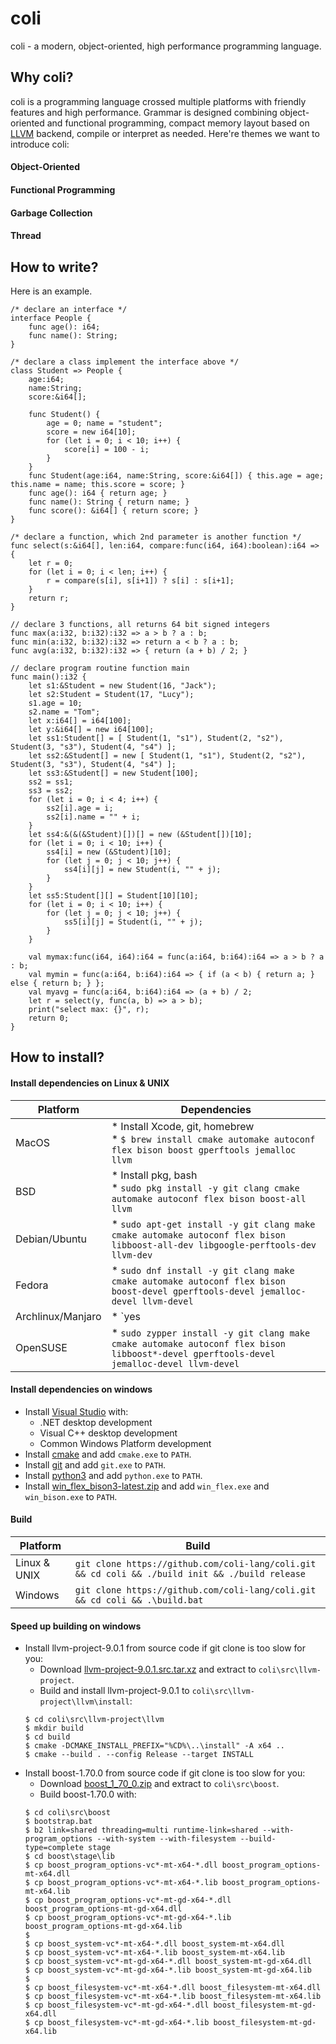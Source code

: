 # coli

coli - a modern, object-oriented, high performance programming language.

## Why coli?

coli is a programming language crossed multiple platforms with friendly features and high performance. Grammar is designed combining object-oriented and functional programming, compact memory layout based on [LLVM](https://llvm.org/) backend, compile or interpret as needed. Here're themes we want to introduce coli:

#### Object-Oriented
#### Functional Programming
#### Garbage Collection
#### Thread

## How to write?

Here is an example.

```
/* declare an interface */
interface People {
    func age(): i64;
    func name(): String;
}

/* declare a class implement the interface above */
class Student => People {
    age:i64;
    name:String;
    score:&i64[];

    func Student() {
        age = 0; name = "student"; 
        score = new i64[10];
        for (let i = 0; i < 10; i++) {
            score[i] = 100 - i;
        }
    }
    func Student(age:i64, name:String, score:&i64[]) { this.age = age; this.name = name; this.score = score; }
    func age(): i64 { return age; }
    func name(): String { return name; }
    func score(): &i64[] { return score; }
}

/* declare a function, which 2nd parameter is another function */
func select(s:&i64[], len:i64, compare:func(i64, i64):boolean):i64 => {
    let r = 0;
    for (let i = 0; i < len; i++) {
        r = compare(s[i], s[i+1]) ? s[i] : s[i+1];
    }
    return r;
}

// declare 3 functions, all returns 64 bit signed integers
func max(a:i32, b:i32):i32 => a > b ? a : b;
func min(a:i32, b:i32):i32 => return a < b ? a : b;
func avg(a:i32, b:i32):i32 => { return (a + b) / 2; }

// declare program routine function main
func main():i32 {
    let s1:&Student = new Student(16, "Jack");
    let s2:Student = Student(17, "Lucy");
    s1.age = 10;
    s2.name = "Tom";
    let x:i64[] = i64[100];
    let y:&i64[] = new i64[100];
    let ss1:Student[] = [ Student(1, "s1"), Student(2, "s2"), Student(3, "s3"), Student(4, "s4") ];
    let ss2:&Student[] = new [ Student(1, "s1"), Student(2, "s2"), Student(3, "s3"), Student(4, "s4") ];
    let ss3:&Student[] = new Student[100];
    ss2 = ss1;
    ss3 = ss2;
    for (let i = 0; i < 4; i++) {
        ss2[i].age = i;
        ss2[i].name = "" + i;
    }
    let ss4:&(&(&Student)[])[] = new (&Student[])[10];
    for (let i = 0; i < 10; i++) {
        ss4[i] = new (&Student)[10];
        for (let j = 0; j < 10; j++) {
            ss4[i][j] = new Student(i, "" + j);
        }
    }
    let ss5:Student[][] = Student[10][10];
    for (let i = 0; i < 10; i++) {
        for (let j = 0; j < 10; j++) {
            ss5[i][j] = Student(i, "" + j);
        }
    }

    val mymax:func(i64, i64):i64 = func(a:i64, b:i64):i64 => a > b ? a : b;
    val mymin = func(a:i64, b:i64):i64 => { if (a < b) { return a; } else { return b; } };
    val myavg = func(a:i64, b:i64):i64 => (a + b) / 2;
    let r = select(y, func(a, b) => a > b);
    print("select max: {}", r);
    return 0;
}
```

## How to install?

#### Install dependencies on Linux & UNIX

| Platform          |  Dependencies                                                                                                                           |
|-------------------|-----------------------------------------------------------------------------------------------------------------------------------------|
| MacOS             | * Install Xcode, git, homebrew<br>* `$ brew install cmake automake autoconf flex bison boost gperftools jemalloc llvm`                  |
| BSD               | * Install pkg, bash<br>* `sudo pkg install -y git clang cmake automake autoconf flex bison boost-all llvm`                              |
| Debian/Ubuntu     | * `sudo apt-get install -y git clang make cmake automake autoconf flex bison libboost-all-dev libgoogle-perftools-dev llvm-dev`         |
| Fedora            | * `sudo dnf install -y git clang make cmake automake autoconf flex bison boost-devel gperftools-devel jemalloc-devel llvm-devel`        |
| Archlinux/Manjaro | * `yes | sudo pacman -S git clang make cmake automake autoconf flex bison boost gperftools jemalloc llvm`                               |
| OpenSUSE          | * `sudo zypper install -y git clang make cmake automake autoconf flex bison libboost*-devel gperftools-devel jemalloc-devel llvm-devel` |

#### Install dependencies on windows

* Install [Visual Studio](https://visualstudio.microsoft.com/downloads/) with:
    * .NET desktop development
    * Visual C++ desktop development
    * Common Windows Platform development
* Install [cmake](https://cmake.org/download/) and add `cmake.exe` to `PATH`.
* Install [git](https://git-scm.com/downloads) and add `git.exe` to `PATH`.
* Install [python3](https://www.python.org/downloads/) and add `python.exe` to `PATH`.
* Install [win_flex_bison3-latest.zip](https://sourceforge.net/projects/winflexbison/files/) and add `win_flex.exe` and `win_bison.exe` to `PATH`.

#### Build

| Platform     | Build                                                                                           |
|--------------|-------------------------------------------------------------------------------------------------|
| Linux & UNIX | `git clone https://github.com/coli-lang/coli.git && cd coli && ./build init && ./build release` |
| Windows      | `git clone https://github.com/coli-lang/coli.git && cd coli && .\build.bat`                     |

#### Speed up building on windows
* Install llvm-project-9.0.1 from source code if git clone is too slow for you:
    * Download [llvm-project-9.0.1.src.tar.xz](https://github.com/llvm/llvm-project/releases/tag/llvmorg-9.0.1) and extract to `coli\src\llvm-project`.
    * Build and install llvm-project-9.0.1 to `coli\src\llvm-project\llvm\install`:
    ```
    $ cd coli\src\llvm-project\llvm
    $ mkdir build
    $ cd build
    $ cmake -DCMAKE_INSTALL_PREFIX="%CD%\..\install" -A x64 ..
    $ cmake --build . --config Release --target INSTALL
    ```
* Install boost-1.70.0 from source code if git clone is too slow for you:
    * Download [boost_1_70_0.zip](https://sourceforge.net/projects/boost/files/boost/1.70.0/) and extract to `coli\src\boost`.
    * Build boost-1.70.0 with:
    ```
    $ cd coli\src\boost
    $ bootstrap.bat
    $ b2 link=shared threading=multi runtime-link=shared --with-program_options --with-system --with-filesystem --build-type=complete stage
    $ cd boost\stage\lib
    $ cp boost_program_options-vc*-mt-x64-*.dll boost_program_options-mt-x64.dll
    $ cp boost_program_options-vc*-mt-x64-*.lib boost_program_options-mt-x64.lib
    $ cp boost_program_options-vc*-mt-gd-x64-*.dll boost_program_options-mt-gd-x64.dll
    $ cp boost_program_options-vc*-mt-gd-x64-*.lib boost_program_options-mt-gd-x64.lib
    $
    $ cp boost_system-vc*-mt-x64-*.dll boost_system-mt-x64.dll
    $ cp boost_system-vc*-mt-x64-*.lib boost_system-mt-x64.lib
    $ cp boost_system-vc*-mt-gd-x64-*.dll boost_system-mt-gd-x64.dll
    $ cp boost_system-vc*-mt-gd-x64-*.lib boost_system-mt-gd-x64.lib
    $
    $ cp boost_filesystem-vc*-mt-x64-*.dll boost_filesystem-mt-x64.dll
    $ cp boost_filesystem-vc*-mt-x64-*.lib boost_filesystem-mt-x64.lib
    $ cp boost_filesystem-vc*-mt-gd-x64-*.dll boost_filesystem-mt-gd-x64.dll
    $ cp boost_filesystem-vc*-mt-gd-x64-*.lib boost_filesystem-mt-gd-x64.lib
    ```
